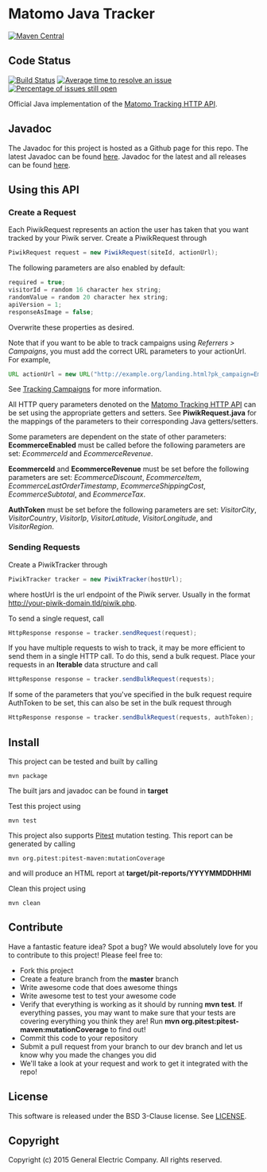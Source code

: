Matomo Java Tracker
================

[![Maven Central](https://maven-badges.herokuapp.com/maven-central/org.piwik.java.tracking/matomo-java-tracker/badge.svg?style=flat)](https://maven-badges.herokuapp.com/maven-central/org.piwik.java.tracking/matomo-java-tracker)
## Code Status
[![Build Status](https://travis-ci.org/matomo-org/matomo-java-tracker.svg?branch=master)](https://travis-ci.org/matomo-org/matomo-java-tracker)
[![Average time to resolve an issue](https://isitmaintained.com/badge/resolution/matomo-org/matomo-java-tracker.svg)](https://isitmaintained.com/project/matomo-org/matomo-java-tracker "Average time to resolve an issue")
[![Percentage of issues still open](https://isitmaintained.com/badge/open/matomo-org/matomo-java-tracker.svg)](https://isitmaintained.com/project/matomo-org/matomo-java-tracker "Percentage of issues still open")

Official Java implementation of the [Matomo Tracking HTTP API](https://developer.matomo.org/api-reference/tracking-api).

## Javadoc
The Javadoc for this project is hosted as a Github page for this repo. The latest Javadoc can be found [here](https://matomo-org.github.io/matomo-java-tracker/javadoc/HEAD/index.html). Javadoc for the latest and all releases can be found [here](https://matomo-org.github.io/matomo-java-tracker/javadoc/index.html).

## Using this API
### Create a Request
Each PiwikRequest represents an action the user has taken that you want tracked by your Piwik server.  Create a PiwikRequest through
```java
PiwikRequest request = new PiwikRequest(siteId, actionUrl);
```

The following parameters are also enabled by default:

```java
required = true;
visitorId = random 16 character hex string;
randomValue = random 20 character hex string;
apiVersion = 1;
responseAsImage = false;
```

Overwrite these properties as desired.

Note that if you want to be able to track campaigns using <em>Referrers &gt; Campaigns</em>, you must add the correct URL parameters to your actionUrl. For example,
```java
URL actionUrl = new URL("http://example.org/landing.html?pk_campaign=Email-Nov2011&pk_kwd=LearnMore");
```
See [Tracking Campaigns](https://matomo.org/docs/tracking-campaigns/) for more information.

All HTTP query parameters denoted on the [Matomo Tracking HTTP API](https://developer.matomo.org/api-reference/tracking-api) can be set using the appropriate getters and setters. See <strong>PiwikRequest.java</strong> for the mappings of the parameters to their corresponding Java getters/setters.

Some parameters are dependent on the state of other parameters:
<strong>EcommerceEnabled</strong> must be called before the following parameters are set: <em>EcommerceId</em> and <em>EcommerceRevenue</em>.

<strong>EcommerceId</strong> and <strong>EcommerceRevenue</strong> must be set before the following parameters are set:  <em>EcommerceDiscount</em>, <em>EcommerceItem</em>, <em>EcommerceLastOrderTimestamp</em>, <em>EcommerceShippingCost</em>, <em>EcommerceSubtotal</em>, and <em>EcommerceTax</em>.

<strong>AuthToken</strong> must be set before the following parameters are set: <em>VisitorCity</em>, <em>VisitorCountry</em>, <em>VisitorIp</em>, <em>VisitorLatitude</em>, <em>VisitorLongitude</em>, and <em>VisitorRegion</em>.

### Sending Requests
Create a PiwikTracker through
```java
PiwikTracker tracker = new PiwikTracker(hostUrl);
```
where hostUrl is the url endpoint of the Piwik server.  Usually in the format http://your-piwik-domain.tld/piwik.php.

To send a single request, call
```java
HttpResponse response = tracker.sendRequest(request);
```

If you have multiple requests to wish to track, it may be more efficient to send them in a single HTTP call.  To do this, send a bulk request.  Place your requests in an <strong>Iterable</strong> data structure and call
```java
HttpResponse response = tracker.sendBulkRequest(requests);
```
If some of the parameters that you've specified in the bulk request require AuthToken to be set, this can also be set in the bulk request through
```java
HttpResponse response = tracker.sendBulkRequest(requests, authToken);
```
## Install
This project can be tested and built by calling
```shell
mvn package
```
The built jars and javadoc can be found in <strong>target</strong>

Test this project using
```shell
mvn test
```

This project also supports [Pitest](http://pitest.org/) mutation testing.  This report can be generated by calling
```shell
mvn org.pitest:pitest-maven:mutationCoverage
```
and will produce an HTML report at <strong>target/pit-reports/YYYYMMDDHHMI</strong>

Clean this project using
```shell
mvn clean
```

## Contribute
Have a fantastic feature idea?  Spot a bug?  We would absolutely love for you to contribute to this project!  Please feel free to:

* Fork this project
* Create a feature branch from the <strong>master</strong> branch
* Write awesome code that does awesome things
* Write awesome test to test your awesome code
* Verify that everything is working as it should by running <strong>mvn test</strong>.  If everything passes, you may want to make sure that your tests are covering everything you think they are!  Run <strong>mvn org.pitest:pitest-maven:mutationCoverage</strong> to find out!
* Commit this code to your repository
* Submit a pull request from your branch to our dev branch and let us know why you made the changes you did
* We'll take a look at your request and work to get it integrated with the repo!

## License
This software is released under the BSD 3-Clause license. See [LICENSE](LICENSE).

## Copyright
Copyright (c) 2015 General Electric Company. All rights reserved.